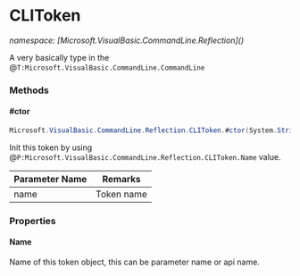 ﻿# CLIToken
_namespace: [Microsoft.VisualBasic.CommandLine.Reflection](<a href="#" onClick="load('/docs/Microsoft.VisualBasic.CommandLine.Reflection/index.md')"></a>)_

A very basically type in the @``T:Microsoft.VisualBasic.CommandLine.CommandLine``



### Methods

#### #ctor
```csharp
Microsoft.VisualBasic.CommandLine.Reflection.CLIToken.#ctor(System.String)
```
Init this token by using @``P:Microsoft.VisualBasic.CommandLine.Reflection.CLIToken.Name`` value.

|Parameter Name|Remarks|
|--------------|-------|
|name|Token name|



### Properties

#### Name
Name of this token object, this can be parameter name or api name.
